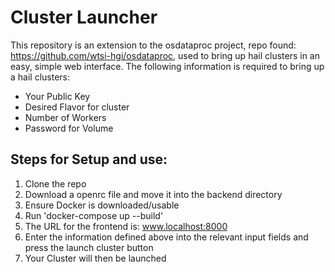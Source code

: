 # Cluster Launcher

This repository is an extension to the osdataproc project, repo found: https://github.com/wtsi-hgi/osdataproc,
used to bring up hail clusters in an easy, simple web interface. The following information is required to bring up
a hail clusters:
 * Your Public Key
 * Desired Flavor for cluster
 * Number of Workers
 * Password for Volume

## Steps for Setup and use:
1. Clone the repo
2. Download a openrc file and move it into the backend directory
3. Ensure Docker is downloaded/usable
4. Run 'docker-compose up --build'
5. The URL for the frontend is: www.localhost:8000
6. Enter the information defined above into the relevant input fields and press the launch cluster button
7. Your Cluster will then be launched
